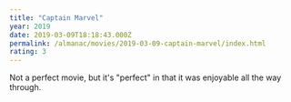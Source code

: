 ```yaml
---
title: "Captain Marvel"
year: 2019
date: 2019-03-09T18:18:43.000Z
permalink: /almanac/movies/2019-03-09-captain-marvel/index.html
rating: 3
---
```


Not a perfect movie, but it's "perfect" in that it was enjoyable all the way through.